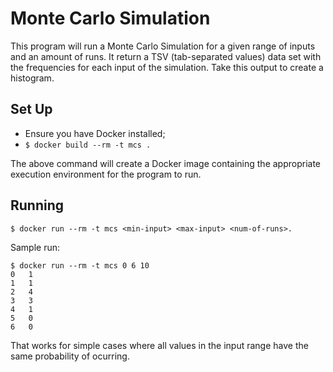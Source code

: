 # Monte Carlo Simulation

This program will run a Monte Carlo Simulation for a given range of inputs and an amount of runs. It return a TSV (tab-separated values) data set with the frequencies for each input of the simulation. Take this output to create a histogram. 

## Set Up

- Ensure you have Docker installed;
- `$ docker build --rm -t mcs .`

The above command will create a Docker image containing the appropriate execution environment for the program to run.

## Running 

`$ docker run --rm -t mcs <min-input> <max-input> <num-of-runs>.`

Sample run:

```
$ docker run --rm -t mcs 0 6 10
0	1
1	1
2	4
3	3
4	1
5	0
6	0
```

That works for simple cases where all values in the input range have the same probability of ocurring.

